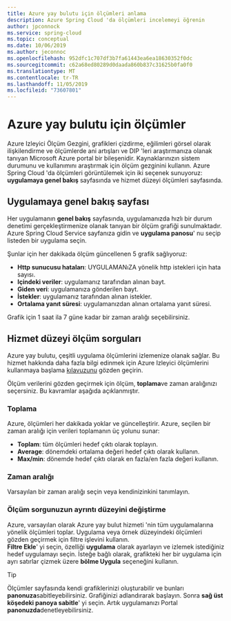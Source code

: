 ```yaml
---
title: Azure yay bulutu için ölçümleri anlama
description: Azure Spring Cloud 'da ölçümleri incelemeyi öğrenin
author: jpconnock
ms.service: spring-cloud
ms.topic: conceptual
ms.date: 10/06/2019
ms.author: jeconnoc
ms.openlocfilehash: 952dfc1c707df3b7fa61443ea6ea18630352f0dc
ms.sourcegitcommit: c62a68ed80289d0daada860b837c31625b0fa0f0
ms.translationtype: MT
ms.contentlocale: tr-TR
ms.lasthandoff: 11/05/2019
ms.locfileid: "73607801"
---
```

# <a name="metrics-for-azure-spring-cloud"></a>Azure yay bulutu için ölçümler

Azure Izleyici Ölçüm Gezgini, grafikleri çizdirme, eğilimleri görsel olarak ilişkilendirme ve ölçümlerde ani artışları ve DIP 'leri araştırmanıza olanak tanıyan Microsoft Azure portal bir bileşenidir. Kaynaklarınızın sistem durumunu ve kullanımını araştırmak için ölçüm gezginini kullanın. Azure Spring Cloud 'da ölçümleri görüntülemek için iki seçenek sunuyoruz: **uygulamaya genel bakış** sayfasında ve hizmet düzeyi ölçümleri sayfasında.

## <a name="application-overview-page"></a>Uygulamaya genel bakış sayfası

Her uygulamanın **genel bakış** sayfasında, uygulamanızda hızlı bir durum denetimi gerçekleştirmenize olanak tanıyan bir ölçüm grafiği sunulmaktadır.  Azure Spring Cloud Service sayfanıza gidin ve **uygulama panosu**' nu seçip listeden bir uygulama seçin.  

Şunlar için her dakikada ölçüm güncellenen 5 grafik sağlıyoruz:

* **Http sunucusu hataları**: UYGULAMANıZA yönelik http istekleri için hata sayısı.
* **Içindeki veriler**: uygulamanız tarafından alınan bayt.
* **Giden veri**: uygulamanıza gönderilen bayt.
* **İstekler**: uygulamanız tarafından alınan istekler.
* **Ortalama yanıt süresi**: uygulamanızdan alınan ortalama yanıt süresi.

Grafik için 1 saat ila 7 güne kadar bir zaman aralığı seçebilirsiniz.

## <a name="service-level-metric-queries"></a>Hizmet düzeyi ölçüm sorguları

Azure yay bulutu, çeşitli uygulama ölçümlerini izlemenize olanak sağlar. Bu hizmet hakkında daha fazla bilgi edinmek için Azure Izleyici ölçümlerini kullanmaya başlama [kılavuzunu](https://docs.microsoft.com/azure/azure-monitor/platform/metrics-getting-started) gözden geçirin.

Ölçüm verilerini gözden geçirmek için ölçüm, **toplama**ve zaman aralığınızı seçersiniz.  Bu kavramlar aşağıda açıklanmıştır.

### <a name="aggregation"></a>Toplama 

Azure, ölçümleri her dakikada yoklar ve güncelleştirir. Azure, seçilen bir zaman aralığı için verileri toplamanın üç yolunu sunar:

* **Toplam**: tüm ölçümleri hedef çıktı olarak toplayın.
* **Average**: dönemdeki ortalama değeri hedef çıktı olarak kullanın.
* **Max/min**: dönemde hedef çıktı olarak en fazla/en fazla değeri kullanın.

### <a name="time-range"></a>Zaman aralığı

Varsayılan bir zaman aralığı seçin veya kendinizinkini tanımlayın.

### <a name="modifying-the-granularity-of-your-metric-query"></a>Ölçüm sorgunuzun ayrıntı düzeyini değiştirme

Azure, varsayılan olarak Azure yay bulut hizmeti 'nin tüm uygulamalarına yönelik ölçümleri toplar. Uygulama veya örnek düzeyindeki ölçümleri gözden geçirmek için filtre işlevini kullanın.  
**Filtre Ekle**' yi seçin, özelliği **uygulama** olarak ayarlayın ve izlemek istediğiniz hedef uygulamayı seçin. İsteğe bağlı olarak, grafikteki her bir uygulama için ayrı satırlar çizmek üzere **bölme Uygula** seçeneğini kullanın.

>[!TIP]
> Ölçümler sayfasında kendi grafiklerinizi oluşturabilir ve bunları **panonuza**sabitleyebilirsiniz. Grafiğinizi adlandırarak başlayın.  Sonra **sağ üst köşedeki panoya sabitle**' yi seçin. Artık uygulamanızı Portal **panonuzda**denetleyebilirsiniz.